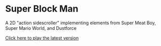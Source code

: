 # Super Block Man
A 2D "action sidescroller" implementing elements from Super Meat Boy, Super Mario World, and Dustforce

[Click here to play the latest version](http://ephemerant.github.io/SuperBlockMan/)

